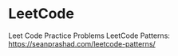 # LeetCode
Leet Code Practice Problems
LeetCode Patterns:
https://seanprashad.com/leetcode-patterns/
